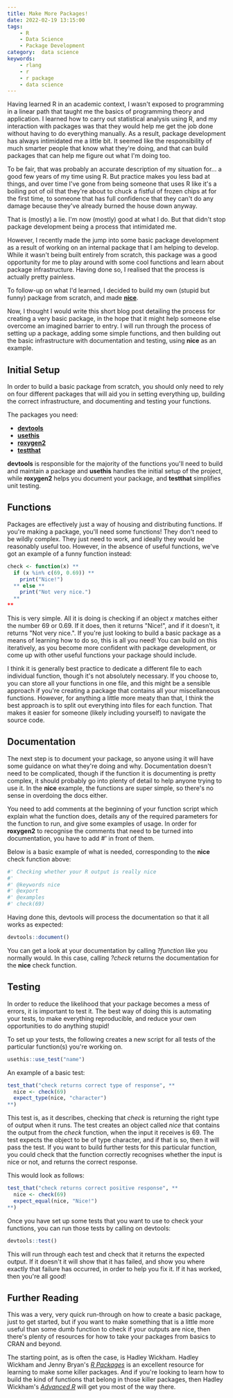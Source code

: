 ```yaml
---
title: Make More Packages!
date: 2022-02-19 13:15:00
tags:
    - R
    - Data Science
    - Package Development
category:  data science
keywords:
    - rlang
    - r
    - r package
    - data science
---
```


Having learned R in an academic context, I wasn't exposed to programming in a linear path that taught me the basics of programming theory and application. I learned how to carry out statistical analysis using R, and my interaction with packages was that they would help me get the job done without having to do everything manually. As a result, package development has always intimidated me a little bit. It seemed like the responsibility of much smarter people that know what they're doing, and that can build packages that can help me figure out what I'm doing too.

To be fair, that was probably an accurate description of my situation for... a good few years of my time using R. But practice makes you less bad at things, and over time I've gone from being someone that uses R like it's a boiling pot of oil that they're about to chuck a fistful of frozen chips at for the first time, to someone that has full confidence that they can't do any damage because they've already burned the house down anyway.

That is (mostly) a lie. I'm now (mostly) good at what I do. But that didn't stop package development being a process that intimidated me.

However, I recently made the jump into some basic package development as a result of working on an internal package that I am helping to develop. While it wasn't being built entirely from scratch, this package was a good opportunity for me to play around with some cool functions and learn about package infrastructure. Having done so, I realised that the process is actually pretty painless.

To follow-up on what I'd learned, I decided to build my own (stupid but funny) package from scratch, and made [**nice**](https://github.com/Paulj1989/nice).

Now, I thought I would write this short blog post detailing the process for creating a very basic package, in the hope that it might help someone else overcome an imagined barrier to entry. I will run through the process of setting up a package, adding some simple functions, and then building out the basic infrastructure with documentation and testing, using **nice** as an example.

## Initial Setup

In order to build a basic package from scratch, you should only need to rely on four different packages that will aid you in setting everything up, building the correct infrastructure, and documenting and testing your functions.

The packages you need:

- [**devtools**](https://devtools.r-lib.org/)
- [**usethis**](https://usethis.r-lib.org/)
- [**roxygen2**](https://roxygen2.r-lib.org/)
- [**testthat**](https://testthat.r-lib.org/)

**devtools** is responsible for the majority of the functions you'll need to build and maintain a package and **usethis** handles the initial setup of the project, while **roxygen2** helps you document your package, and **testthat** simplifies unit testing.

## Functions

Packages are effectively just a way of housing and distributing functions. If you're making a package, you'll need some functions! They don't need to be wildly complex. They just need to work, and ideally they would be reasonably useful too. However, in the absence of useful functions, we've got an example of a funny function instead:

```r
check <- function(x) **
  if (x %in% c(69, 0.69)) **
    print("Nice!")
  ** else **
    print("Not very nice.")
  **
**
```

This is very simple. All it is doing is checking if an object _x_ matches either the number 69 or 0.69. If it does, then it returns "Nice!", and if it doesn't, it returns "Not very nice.". If you're just looking to build a basic package as a means of learning how to do so, this is all you need! You can build on this iteratively, as you become more confident with package development, or come up with other useful functions your package should include.

I think it is generally best practice to dedicate a different file to each individual function, though it's not absolutely necessary. If you choose to, you can store all your functions in one file, and this might be a sensible approach if you're creating a package that contains all your miscellaneous functions. However, for anything a little more meaty than that, I think the best approach is to split out everything into files for each function. That makes it easier for someone (likely including yourself) to navigate the source code.

## Documentation

The next step is to document your package, so anyone using it will have some guidance on what they're doing and why. Documentation doesn't need to be complicated, though if the function it is documenting is pretty complex, it should probably go into plenty of detail to help anyone trying to use it. In the **nice** example, the functions are super simple, so there's no sense in overdoing the docs either.

You need to add comments at the beginning of your function script which explain what the function does, details any of the required parameters for the function to run, and give some examples of usage. In order for **roxygen2** to recognise the comments that need to be turned into documentation, you have to add #' in front of them.

Below is a basic example of what is needed, corresponding to the **nice** check function above:

```r
#' Checking whether your R output is really nice
#'
#' @keywords nice
#' @export
#' @examples
#' check(69)
```

Having done this, devtools will process the documentation so that it all works as expected:

```r
devtools::document()
```

You can get a look at your documentation by calling _?function_ like you normally would. In this case, calling _?check_ returns the documentation for the **nice** check function.

## Testing

In order to reduce the likelihood that your package becomes a mess of errors, it is important to test it. The best way of doing this is automating your tests, to make everything reproducible, and reduce your own opportunities to do anything stupid!

To set up your tests, the following creates a new script for all tests of the particular function(s) you're working on.

```r
usethis::use_test("name")
```

An example of a basic test:

```r
test_that("check returns correct type of response", **
  nice <- check(69)
  expect_type(nice, "character")
**)
```

This test is, as it describes, checking that _check_ is returning the right type of output when it runs. The test creates an object called _nice_ that contains the output from the _check_ function, when the input it receives is 69. The test expects the object to be of type character, and if that is so, then it will pass the test. If you want to build further tests for this particular function, you could check that the function correctly recognises whether the input is nice or not, and returns the correct response.

This would look as follows:

```r
test_that("check returns correct positive response", **
  nice <- check(69)
  expect_equal(nice, "Nice!")
**)
```

Once you have set up some tests that you want to use to check your functions, you can run those tests by calling on devtools:

```r
devtools::test()
```

This will run through each test and check that it returns the expected output. If it doesn't it will show that it has failed, and show you where exactly that failure has occurred, in order to help you fix it. If it has worked, then you're all good!

## Further Reading

This was a very, very quick run-through on how to create a basic package, just to get started, but if you want to make something that is a little more useful than some dumb function to check if your outputs are nice, then there's plenty of resources for how to take your packages from basics to CRAN and beyond.

The starting point, as is often the case, is Hadley Wickham. Hadley Wickham and Jenny Bryan's [_R Packages_](https://r-pkgs.org/index.html) is an excellent resource for learning to make some killer packages. And if you're looking to learn how to build the kind of functions that belong in those killer packages, then Hadley Wickham's [_Advanced R_](https://adv-r.hadley.nz/) will get you most of the way there.

